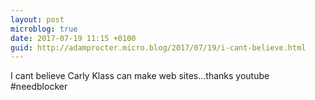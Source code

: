 ```yaml
---
layout: post
microblog: true
date: 2017-07-19 11:15 +0100
guid: http://adamprocter.micro.blog/2017/07/19/i-cant-believe.html
---
```

I cant believe Carly Klass can make web sites...thanks youtube #needblocker
